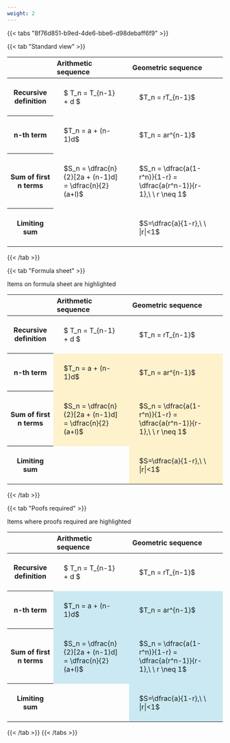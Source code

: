 ```yaml
---
weight: 2
---
```


{{< tabs "8f76d851-b9ed-4de6-bbe6-d98debaff6f9" >}}

{{< tab "Standard view" >}}

<style type="text/css">
#T_2e3ac th.col_heading {
  text-align: left;
  font-size: 1em;
}
#T_2e3ac td {
  text-align: left;
  font-size: 1em;
  padding: 1.5em;
}
</style>
<table id="T_2e3ac">
  <thead>
    <tr>
      <th class="blank level0" >&nbsp;</th>
      <th id="T_2e3ac_level0_col0" class="col_heading level0 col0" >Arithmetic sequence</th>
      <th id="T_2e3ac_level0_col1" class="col_heading level0 col1" >Geometric sequence</th>
    </tr>
  </thead>
  <tbody>
    <tr>
      <th id="T_2e3ac_level0_row0" class="row_heading level0 row0" >Recursive definition</th>
      <td id="T_2e3ac_row0_col0" class="data row0 col0" >$ T_n = T_{n-1} + d $</td>
      <td id="T_2e3ac_row0_col1" class="data row0 col1" >$T_n = rT_{n-1}$</td>
    </tr>
    <tr>
      <th id="T_2e3ac_level0_row1" class="row_heading level0 row1" >n-th term</th>
      <td id="T_2e3ac_row1_col0" class="data row1 col0" >$T_n = a + (n-1)d$</td>
      <td id="T_2e3ac_row1_col1" class="data row1 col1" >$T_n = ar^{n-1}$</td>
    </tr>
    <tr>
      <th id="T_2e3ac_level0_row2" class="row_heading level0 row2" >Sum of first n terms</th>
      <td id="T_2e3ac_row2_col0" class="data row2 col0" >$S_n = \dfrac{n}{2}[2a + (n-1)d] = \dfrac{n}{2}(a+l)$</td>
      <td id="T_2e3ac_row2_col1" class="data row2 col1" >$S_n = \dfrac{a(1-r^n)}{1-r} = \dfrac{a(r^n-1)}{r-1},\ \  r \neq 1$</td>
    </tr>
    <tr>
      <th id="T_2e3ac_level0_row3" class="row_heading level0 row3" >Limiting sum</th>
      <td id="T_2e3ac_row3_col0" class="data row3 col0" ></td>
      <td id="T_2e3ac_row3_col1" class="data row3 col1" >$S=\dfrac{a}{1-r},\ \ |r|<1$</td>
    </tr>
  </tbody>
</table>
{{< /tab >}}

{{< tab "Formula sheet" >}}

Items on formula sheet are highlighted 
<br>
<style type="text/css">
#T_4b0cb th.col_heading {
  text-align: left;
  font-size: 1em;
}
#T_4b0cb td {
  text-align: left;
  font-size: 1em;
  padding: 1.5em;
}
#T_4b0cb_row0_col0, #T_4b0cb_row0_col1, #T_4b0cb_row3_col0 {
  background-color: rgba(0,0,0,0);
}
#T_4b0cb_row1_col0, #T_4b0cb_row1_col1, #T_4b0cb_row2_col0, #T_4b0cb_row2_col1, #T_4b0cb_row3_col1 {
  background-color: rgba(255,194,10, 0.2);
}
</style>
<table id="T_4b0cb">
  <thead>
    <tr>
      <th class="blank level0" >&nbsp;</th>
      <th id="T_4b0cb_level0_col0" class="col_heading level0 col0" >Arithmetic sequence</th>
      <th id="T_4b0cb_level0_col1" class="col_heading level0 col1" >Geometric sequence</th>
    </tr>
  </thead>
  <tbody>
    <tr>
      <th id="T_4b0cb_level0_row0" class="row_heading level0 row0" >Recursive definition</th>
      <td id="T_4b0cb_row0_col0" class="data row0 col0" >$ T_n = T_{n-1} + d $</td>
      <td id="T_4b0cb_row0_col1" class="data row0 col1" >$T_n = rT_{n-1}$</td>
    </tr>
    <tr>
      <th id="T_4b0cb_level0_row1" class="row_heading level0 row1" >n-th term</th>
      <td id="T_4b0cb_row1_col0" class="data row1 col0" >$T_n = a + (n-1)d$</td>
      <td id="T_4b0cb_row1_col1" class="data row1 col1" >$T_n = ar^{n-1}$</td>
    </tr>
    <tr>
      <th id="T_4b0cb_level0_row2" class="row_heading level0 row2" >Sum of first n terms</th>
      <td id="T_4b0cb_row2_col0" class="data row2 col0" >$S_n = \dfrac{n}{2}[2a + (n-1)d] = \dfrac{n}{2}(a+l)$</td>
      <td id="T_4b0cb_row2_col1" class="data row2 col1" >$S_n = \dfrac{a(1-r^n)}{1-r} = \dfrac{a(r^n-1)}{r-1},\ \  r \neq 1$</td>
    </tr>
    <tr>
      <th id="T_4b0cb_level0_row3" class="row_heading level0 row3" >Limiting sum</th>
      <td id="T_4b0cb_row3_col0" class="data row3 col0" ></td>
      <td id="T_4b0cb_row3_col1" class="data row3 col1" >$S=\dfrac{a}{1-r},\ \ |r|<1$</td>
    </tr>
  </tbody>
</table>
{{< /tab >}}

{{< tab "Poofs required" >}}

Items where proofs required are highlighted 
<br>
<style type="text/css">
#T_affd0 th.col_heading {
  text-align: left;
  font-size: 1em;
}
#T_affd0 td {
  text-align: left;
  font-size: 1em;
  padding: 1.5em;
}
#T_affd0_row0_col0, #T_affd0_row0_col1, #T_affd0_row3_col0 {
  background-color: rgba(0,0,0,0);
}
#T_affd0_row1_col0, #T_affd0_row1_col1, #T_affd0_row2_col0, #T_affd0_row2_col1, #T_affd0_row3_col1 {
  background-color: rgba(0,150,200, 0.2);
}
</style>
<table id="T_affd0">
  <thead>
    <tr>
      <th class="blank level0" >&nbsp;</th>
      <th id="T_affd0_level0_col0" class="col_heading level0 col0" >Arithmetic sequence</th>
      <th id="T_affd0_level0_col1" class="col_heading level0 col1" >Geometric sequence</th>
    </tr>
  </thead>
  <tbody>
    <tr>
      <th id="T_affd0_level0_row0" class="row_heading level0 row0" >Recursive definition</th>
      <td id="T_affd0_row0_col0" class="data row0 col0" >$ T_n = T_{n-1} + d $</td>
      <td id="T_affd0_row0_col1" class="data row0 col1" >$T_n = rT_{n-1}$</td>
    </tr>
    <tr>
      <th id="T_affd0_level0_row1" class="row_heading level0 row1" >n-th term</th>
      <td id="T_affd0_row1_col0" class="data row1 col0" >$T_n = a + (n-1)d$</td>
      <td id="T_affd0_row1_col1" class="data row1 col1" >$T_n = ar^{n-1}$</td>
    </tr>
    <tr>
      <th id="T_affd0_level0_row2" class="row_heading level0 row2" >Sum of first n terms</th>
      <td id="T_affd0_row2_col0" class="data row2 col0" >$S_n = \dfrac{n}{2}[2a + (n-1)d] = \dfrac{n}{2}(a+l)$</td>
      <td id="T_affd0_row2_col1" class="data row2 col1" >$S_n = \dfrac{a(1-r^n)}{1-r} = \dfrac{a(r^n-1)}{r-1},\ \  r \neq 1$</td>
    </tr>
    <tr>
      <th id="T_affd0_level0_row3" class="row_heading level0 row3" >Limiting sum</th>
      <td id="T_affd0_row3_col0" class="data row3 col0" ></td>
      <td id="T_affd0_row3_col1" class="data row3 col1" >$S=\dfrac{a}{1-r},\ \ |r|<1$</td>
    </tr>
  </tbody>
</table>
{{< /tab >}}
{{< /tabs >}}